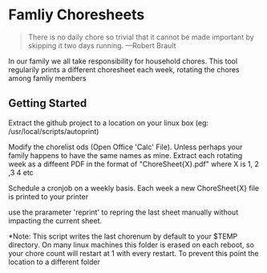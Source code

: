 # Famliy Choresheets

> There is no daily chore so trivial that it cannot be made important by skipping it two days running. —Robert Brault

In our family we all take responsibility for household chores. This tool regularily prints 
a different choresheet each week, rotating the chores among famliy members


## Getting Started

Extract the github project to a location on your linux box (eg: /usr/local/scripts/autoprint)

Modify the chorelist ods (Open Office 'Calc' File). Unless perhaps your family
happens to have the same names as mine. Extract each rotating week as a 
diffeent PDF in the format of "ChoreSheet{X}.pdf" where X is 1, 2 ,3 4 etc

Schedule a cronjob on a weekly basis. Each week a new ChoreSheet{X} file is printed to your printer

use the prarameter 'reprint' to repring the last sheet manually without 
impacting the current sheet.

*Note: This script writes the last chorenum by default to your $TEMP directory.
On many linux machines this folder is erased on each reboot, so your chore
count will restart at 1 with every restart. To prevent this point the location to a different folder

